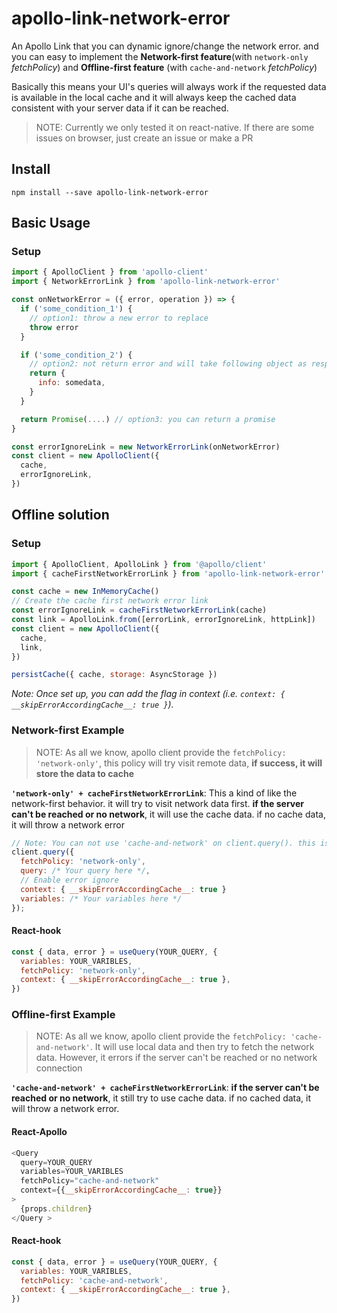 # apollo-link-network-error

An Apollo Link that you can dynamic ignore/change the network error. and you can easy to implement the **Network-first feature**(with `network-only` _fetchPolicy_) and **Offline-first feature** (with `cache-and-network` _fetchPolicy_)

Basically this means your UI's queries will always work if the requested data is available in the local cache and it will always keep the cached data consistent with your server data if it can be reached.

> NOTE: Currently we only tested it on react-native. If there are some issues on browser, just create an issue or make a PR

## Install

```shell
npm install --save apollo-link-network-error
```

## Basic Usage

### Setup

```javascript
import { ApolloClient } from 'apollo-client'
import { NetworkErrorLink } from 'apollo-link-network-error'

const onNetworkError = ({ error, operation }) => {
  if ('some_condition_1') {
    // option1: throw a new error to replace
    throw error
  }

  if ('some_condition_2') {
    // option2: not return error and will take following object as response
    return {
      info: somedata,
    }
  }

  return Promise(....) // option3: you can return a promise
}

const errorIgnoreLink = new NetworkErrorLink(onNetworkError)
const client = new ApolloClient({
  cache,
  errorIgnoreLink,
})
```

## Offline solution

### Setup

```javascript
import { ApolloClient, ApolloLink } from '@apollo/client'
import { cacheFirstNetworkErrorLink } from 'apollo-link-network-error'

const cache = new InMemoryCache()
// Create the cache first network error link
const errorIgnoreLink = cacheFirstNetworkErrorLink(cache)
const link = ApolloLink.from([errorLink, errorIgnoreLink, httpLink])
const client = new ApolloClient({
  cache,
  link,
})

persistCache({ cache, storage: AsyncStorage })
```

_Note: Once set up, you can add the flag in context (i.e. `context: { __skipErrorAccordingCache__: true }`)._

### Network-first Example

> NOTE: As all we know, apollo client provide the `fetchPolicy: 'network-only'`, this policy will try visit remote data, **if success, it will store the data to cache**

**`'network-only' + cacheFirstNetworkErrorLink`**: This a kind of like the network-first behavior. it will try to visit network data first. **if the server can't be reached or no network**, it will use the cache data. if no cache data, it will throw a network error

```javascript
// Note: You can not use 'cache-and-network' on client.query(). this is the limitation from apollo.
client.query({
  fetchPolicy: 'network-only',
  query: /* Your query here */,
  // Enable error ignore
  context: { __skipErrorAccordingCache__: true }
  variables: /* Your variables here */
});

```

#### React-hook

```javascript
const { data, error } = useQuery(YOUR_QUERY, {
  variables: YOUR_VARIBLES,
  fetchPolicy: 'network-only',
  context: { __skipErrorAccordingCache__: true },
})
```

### Offline-first Example

> NOTE: As all we know, apollo client provide the `fetchPolicy: 'cache-and-network'`. It will use local data and then try to fetch the network data. However, it errors if the server can't be reached or no network connection

**`'cache-and-network' + cacheFirstNetworkErrorLink`**: **if the server can't be reached or no network**, it still try to use cache data. if no cached data, it will throw a network error.

#### React-Apollo

```javascript
<Query
  query=YOUR_QUERY
  variables=YOUR_VARIBLES
  fetchPolicy="cache-and-network"
  context={{__skipErrorAccordingCache__: true}}
>
  {props.children}
</Query >
```

#### React-hook

```javascript
const { data, error } = useQuery(YOUR_QUERY, {
  variables: YOUR_VARIBLES,
  fetchPolicy: 'cache-and-network',
  context: { __skipErrorAccordingCache__: true },
})
```
